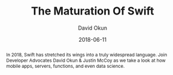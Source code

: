 ---
title: "The Maturation Of Swift"
date: 2018-06-11
author: David Okun
abstract: In 2018, Swift has stretched its wings into a truly widespread language. Join Developer Advocates David Okun & Justin McCoy as we take a look at how mobile apps, servers, functions, and even data science.
geo: Tokyo, Japan
location: Think Japan Developer Day
slide_url: https://speakerdeck.com/dokun1/the-maturation-of-swift
location_url: https://ibmevent.jp/thinkjapan2018devday/
video_url: https://www.youtube.com/watch?v=VSzIOs-nCnE&index=42&list=PLoELubR45xwXBx8AFuZNmyCXg4zVsnFVK&t=0s
---